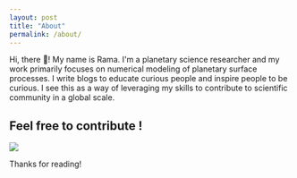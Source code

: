 ```yaml
---
layout: post
title: "About"
permalink: /about/
---
```


Hi, there 👋! My name is Rama. I'm a planetary science researcher and my work primarily focuses on numerical modeling of planetary surface processes. I write blogs to educate curious people and inspire people to be curious. I see this as a way of leveraging my skills to contribute to scientific community in a global scale.

## Feel free to contribute !

<a href="https://www.buymeacoffee.com/subramanye"><img src="https://img.buymeacoffee.com/button-api/?text=Buy me a book&emoji=📖&slug=subramanye&button_colour=FFDD00&font_colour=000000&font_family=Lato&outline_colour=000000&coffee_colour=ffffff" /></a>

Thanks for reading!
